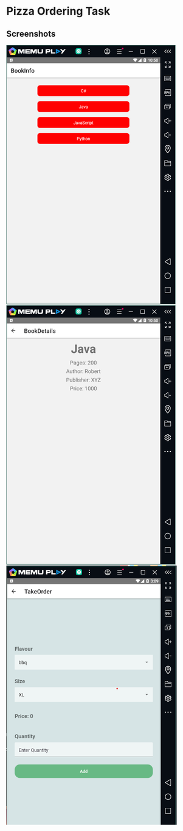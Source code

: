 # Pizza Ordering Task

## Screenshots

![Alt text](./1.png)
![Alt text](./2.png)
![Alt text](./3.png)
